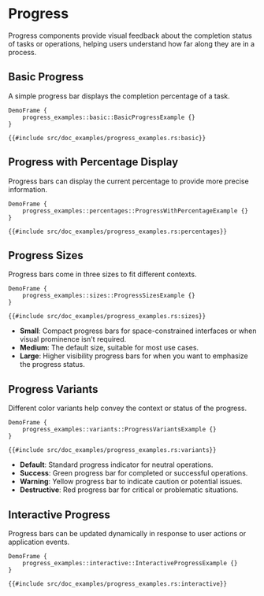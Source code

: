 # Progress

Progress components provide visual feedback about the completion status of tasks or operations, helping users understand how far along they are in a process.

## Basic Progress

A simple progress bar displays the completion percentage of a task.

```inject-dioxus
DemoFrame {
    progress_examples::basic::BasicProgressExample {}
}
```

```rust, no_run
{{#include src/doc_examples/progress_examples.rs:basic}}
```

## Progress with Percentage Display

Progress bars can display the current percentage to provide more precise information.

```inject-dioxus
DemoFrame {
    progress_examples::percentages::ProgressWithPercentageExample {}
}
```

```rust, no_run
{{#include src/doc_examples/progress_examples.rs:percentages}}
```

## Progress Sizes

Progress bars come in three sizes to fit different contexts.

```inject-dioxus
DemoFrame {
    progress_examples::sizes::ProgressSizesExample {}
}
```

```rust, no_run
{{#include src/doc_examples/progress_examples.rs:sizes}}
```

- **Small**: Compact progress bars for space-constrained interfaces or when visual prominence isn't required.
- **Medium**: The default size, suitable for most use cases.
- **Large**: Higher visibility progress bars for when you want to emphasize the progress status.

## Progress Variants

Different color variants help convey the context or status of the progress.

```inject-dioxus
DemoFrame {
    progress_examples::variants::ProgressVariantsExample {}
}
```

```rust, no_run
{{#include src/doc_examples/progress_examples.rs:variants}}
```

- **Default**: Standard progress indicator for neutral operations.
- **Success**: Green progress bar for completed or successful operations.
- **Warning**: Yellow progress bar to indicate caution or potential issues.
- **Destructive**: Red progress bar for critical or problematic situations.

## Interactive Progress

Progress bars can be updated dynamically in response to user actions or application events.

```inject-dioxus
DemoFrame {
    progress_examples::interactive::InteractiveProgressExample {}
}
```

```rust, no_run
{{#include src/doc_examples/progress_examples.rs:interactive}}
```
